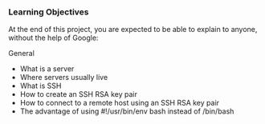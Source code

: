 ### Learning Objectives
At the end of this project, you are expected to be able to explain to anyone, without the help of Google:

General
- What is a server
- Where servers usually live
- What is SSH
- How to create an SSH RSA key pair
- How to connect to a remote host using an SSH RSA key pair
- The advantage of using #!/usr/bin/env bash instead of /bin/bash